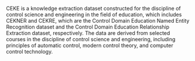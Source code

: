 CEKE is a knowledge extraction dataset constructed for the discipline of control science and engineering in the field of education, which includes CEKNER and CEKRE, which are the Control Domain Education Named Entity Recognition dataset and the Control Domain Education Relationship Extraction dataset, respectively. The data are derived from selected courses in the discipline of control science and engineering, including principles of automatic control, modern control theory, and computer control technology.